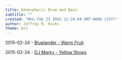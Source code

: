 ```yaml
---
title: Atmospheric Drum and Bass
subtitle: ""
created: "Mon Feb 23 2015 11:24:58 GMT-0600 (CST)"
author: Jeffrey R. Hicks
theme: bs3
---
```


2015-02-24 - [Bluelander - Warm Fruit](https://www.google.com/webhp?sourceid=chrome-instant&ion=1&espv=2&ie=UTF-8#q=bluelander+%22warm+fruit%22)

2015-02-24 - [DJ Marky - Yellow Shoes](https://www.google.com/webhp?sourceid=chrome-instant&ion=1&espv=2&ie=UTF-8#q=%22dj+marky%22+%22yellow+shoes%22)
